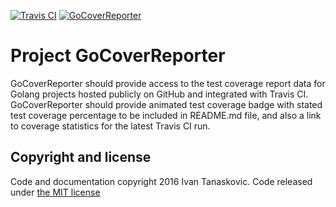 
[![Travis CI](https://travis-ci.org/gophergala2016/go_cover_reporter.svg?branch=master)](https://travis-ci.org/gophergala2016/go_cover_reporter)  [![GoCoverReporter](https://sleepy-dawn-41497.herokuapp.com/demo_badge)](https://sleepy-dawn-41497.herokuapp.com/)

# Project GoCoverReporter

GoCoverReporter should provide access to the test coverage report data for Golang projects hosted publicly on GitHub and integrated with Travis CI. GoCoverReporter should provide animated test coverage badge with stated test coverage percentage to be included in README.md file, and also a link to coverage statistics for the latest Travis CI run.



## Copyright and license

Code and documentation copyright 2016 Ivan Tanaskovic. Code released under [the MIT license](https://github.com/gophergala2016/go_cover_reporter/blob/master/LICENSE)
